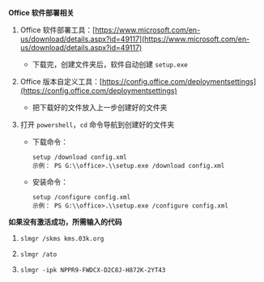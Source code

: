 **Office 软件部署相关**

1.  Office 软件部署工具：[https://www.microsoft.com/en-us/download/details.aspx?id=49117](https://www.microsoft.com/en-us/download/details.aspx?id=49117)
    
    *   下载完，创建文件夹后，软件自动创建 `setup.exe`
2.  Office 版本自定义工具：[https://config.office.com/deploymentsettings](https://config.office.com/deploymentsettings)
    
    *   把下载好的文件放入上一步创建好的文件夹
3.  打开 `powershell`，`cd` 命令导航到创建好的文件夹
    
    *   下载命令：
        
            setup /download config.xml
            示例： PS G:\\office>.\\setup.exe /download config.xml
            
        
    *   安装命令：
        
            setup /configure config.xml
            示例： PS G:\\office>.\\setup.exe /configure config.xml
            
        

**如果没有激活成功，所需输入的代码**

1.  `slmgr /skms kms.03k.org`
    
2.  `slmgr /ato`

3.  `slmgr -ipk NPPR9-FWDCX-D2C8J-H872K-2YT43`